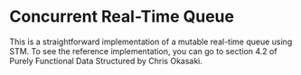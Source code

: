 # Concurrent Real-Time Queue

This is a straightforward implementation of a mutable real-time queue using
STM. To see the reference implementation, you can go to section 4.2 of
Purely Functional Data Structured by Chris Okasaki.
